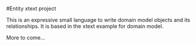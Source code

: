 #Entity xtext project

This is an expressive small language to write domain model objects and its relationships. It is based in the xtext example for domain model.

More to come...
